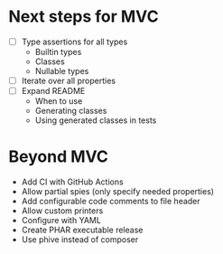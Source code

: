 # Next steps for MVC

- [ ] Type assertions for all types
  	- Builtin types
  	- Classes
 	- Nullable types
- [ ] Iterate over all properties
- [ ] Expand README
   - When to use
   - Generating classes
   - Using generated classes in tests

# Beyond MVC
- Add CI with GitHub Actions
- Allow partial spies (only specify needed properties)
- Add configurable code comments to file header
- Allow custom printers
- Configure with YAML
- Create PHAR executable release
- Use phive instead of composer

